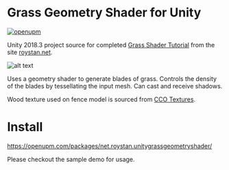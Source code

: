 # Grass Geometry Shader for Unity

[![openupm](https://img.shields.io/npm/v/net.roystan.unitygrassgeometryshader?label=openupm&registry_uri=https://package.openupm.com)](https://openupm.com/packages/net.roystan.unitygrassgeometryshader/)

Unity 2018.3 project source for completed [Grass Shader Tutorial](https://roystan.net/articles/grass-shader.html) from the site [roystan.net](https://roystan.net/).

![alt text](https://i.imgur.com/37U69OT.png)

Uses a geometry shader to generate blades of grass. Controls the density of the blades by tessellating the input mesh. Can cast and receive shadows.

Wood texture used on fence model is sourced from [CCO Textures](https://cc0textures.com/).

# Install

https://openupm.com/packages/net.roystan.unitygrassgeometryshader/

Please checkout the sample demo for usage.
